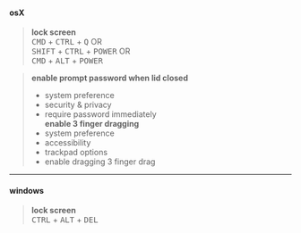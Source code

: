 #### osX

> **lock screen**    
>  <kbd>CMD</kbd> + <kbd>CTRL</kbd> + <kbd>Q</kbd> OR    
>  <kbd>SHIFT</kbd> + <kbd>CTRL</kbd> + <kbd>POWER</kbd> OR    
>  <kbd>CMD</kbd> + <kbd>ALT</kbd> + <kbd>POWER</kbd>    

>  **enable prompt password when lid closed**    
>  - system preference
>  - security & privacy
>  - require password immediately  
>  **enable 3 finger dragging**    
>  - system preference
>  - accessibility
>  - trackpad options
>  - enable dragging 3 finger drag

---

####  windows

> **lock screen**    
>  <kbd>CTRL</kbd> + <kbd>ALT</kbd> + <kbd>DEL</kbd>    
